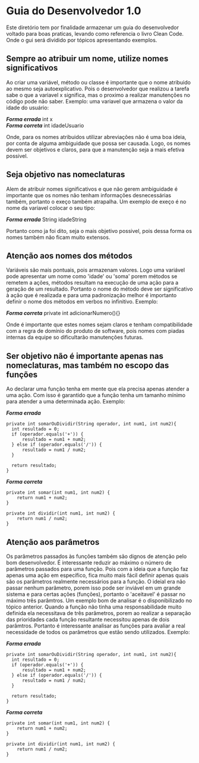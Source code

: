 # Guia do Desenvolvedor 1.0

Este diretório tem por finalidade armazenar um guia do desenvolvedor voltado para boas praticas, levando como referencia o livro Clean Code. Onde o gui será dividido por tópicos apresentando exemplos.

## Sempre ao atribuir um nome, utilize nomes significativos
Ao criar uma variável, método ou classe é importante que o nome atribuido ao mesmo seja autoexplicativo. Pois o desenvolvedor que realizou a tarefa sabe o que a variavel x significa, mas o proximo a realizar manutenções no código pode não saber.
Exemplo: uma variavel que armazena o valor da idade do usuário:

***Forma errada*** int x <br>
***Forma correta*** int idadeUsuario

Onde, para os nomes atribuidos utilizar abreviações não é uma boa ideia, por conta de alguma ambiguidade que possa ser causada. Logo, os nomes devem ser objetivos e claros, para que a manutenção seja a mais efetiva possivel. 

## Seja objetivo nas nomeclaturas
Alem de atribuir nomes significativos e que não gerem ambiguidade é importante que os nomes não tenham informações desnecessárias também, portanto o exeço também atrapalha. Um exemplo de exeço é no nome da variavel colocar o seu tipo:

***Forma errada*** String idadeString

Portanto como ja foi dito, seja o mais objetivo possivel, pois dessa forma os nomes também não ficam muito extensos.

## Atenção aos nomes dos métodos
Variáveis são mais pontuais, pois armazenam valores. Logo uma variável pode apresentar um nome como 'idade' ou 'soma' porem métodos se remetem a ações, métodos resultam na execução de uma ação para a geração de um resultado. 
Portanto o nome do método deve ser significativo à ação que é realizada e para uma padronização melhor é importanto definir o nome dos métodos em verbos no infinitivo.
Exemplo:

***Forma correta*** private int adicionarNumero(){}

Onde é importante que estes nomes sejam claros e tenham compatibilidade com a regra de domínio do produto de software, pois nomes com piadas internas da equipe so dificultarão manutenções futuras.

## Ser objetivo não é importante apenas nas nomeclaturas, mas também no escopo das funções
Ao declarar uma função tenha em mente que ela precisa apenas atender a uma ação. Com isso é garantido que a função tenha um tamanho mínimo para atender a uma determinada ação.
Exemplo:

***Forma errada***

    private int somarOuDividir(String operador, int num1, int num2){
      int resultado = 0;
      if (operador.equals('+')) {
          resultado = num1 + num2;    
      } else if (operador.equals('/')) {
          resultado = num1 / num2;
      }

      return resultado;
    }

***Forma correta***

    private int somar(int num1, int num2) {
        return num1 + num2; 
    }

    private int dividir(int num1, int num2) {
        return num1 / num2; 
    }

## Atenção aos parâmetros
Os parâmetros passados às funções também são dignos de atenção pelo bom desenvolvedor. É interessante reduzir ao máximo o número de parâmetros passados para uma função. Pois com a ideia que a função faz apenas uma ação em específico, fica muito mais fácil definir apenas quais são os parâmetros realmente necessários para a função. O ideial era não passar nenhum parâmetro, porem isso pode ser inviável em um grande sistema e para certas ações (funções), portanto o 'aceitavel' é passar no máximo três parâmtros.
Um exemplo bom de analisar é o disponibilizado no tópico anterior. Quando a função não tinha uma responsabilidade muito definida ela necessitava de três parâmetros, porem ao realizar a separação das prioridades cada função resultante necessitou apenas de dois parâmtros. 
Portanto é interessante analisar as funções para avaliar a real necessidade de todos os parâmetros que estão sendo utilizados.
Exemplo:

***Forma errada***

    private int somarOuDividir(String operador, int num1, int num2){
      int resultado = 0;
      if (operador.equals('+')) {
          resultado = num1 + num2;    
      } else if (operador.equals('/')) {
          resultado = num1 / num2;
      }

      return resultado;
    }

***Forma correta***

    private int somar(int num1, int num2) {
        return num1 + num2; 
    }

    private int dividir(int num1, int num2) {
        return num1 / num2; 
    }
